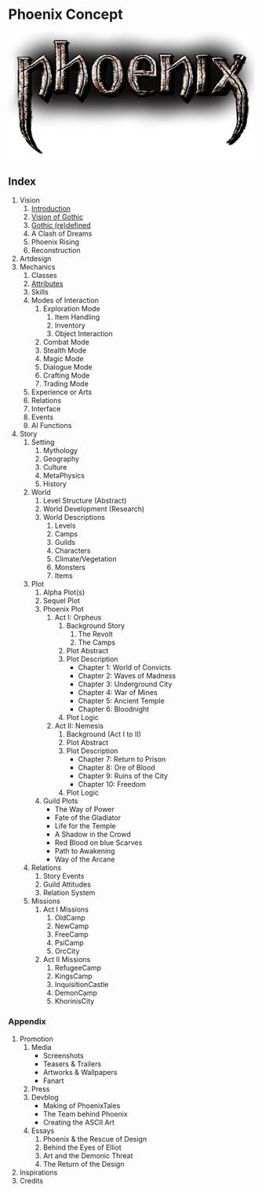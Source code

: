 # Phoenix Concept

<a href="/"><img src="/_img/phnx-logo-low.png" alt="Phoenix Logo"></a>

## Index

1. Vision
	1. [Introduction](/)
	2. [Vision of Gothic](/vision/vision-of-gothic)
    2. [Gothic (re)defined](/vision/gothic-defined)
	3. A Clash of Dreams
	4. Phoenix Rising
	5. Reconstruction
2. Artdesign
3. Mechanics
	1. Classes
	2. [Attributes](/mechanics/attributes.html)
	3. Skills
	4. Modes of Interaction 
		1. Exploration Mode
			1. Item Handling
			2. Inventory
			3. Object Interaction 
		2. Combat Mode
		3. Stealth Mode
		4. Magic Mode
		5. Dialogue Mode
		6. Crafting Mode
		7. Trading Mode
	5. Experience or Arts
	6. Relations
	7. Interface
	8. Events
	9. AI Functions
4. Story
	1. Setting
		1. Mythology
		2. Geography
		3. Culture
		4. MetaPhysics
		5. History
	2. World
		1. Level Structure (Abstract)
		2. World Development (Research)
		3. World Descriptions
			1. Levels
			2. Camps
			3. Guilds
			4. Characters
			5. Climate/Vegetation
			6. Monsters
			7. Items
	3. Plot
		1. Alpha Plot(s)
		2. Sequel Plot
		3. Phoenix Plot 
			1. Act I: Orpheus
				1. Background Story
					1. The Revolt
					2. The Camps
				2. Plot Abstract
				3. Plot Description
					* Chapter 1: World of Convicts
					* Chapter 2: Waves of Madness
					* Chapter 3: Underground City
					* Chapter 4: War of Mines
					* Chapter 5: Ancient Temple
					* Chapter 6: Bloodnight
				4. Plot Logic
			2. Act II: Nemesis
				1. Background (Act I to II)
				2. Plot Abstract
				3. Plot Description
					* Chapter 7: Return to Prison
					* Chapter 8: Ore of Blood
					* Chapter 9: Ruins of the City
					* Chapter 10: Freedom
				4. Plot Logic
		4. Guild Plots
			* The Way of Power
			* Fate of the Gladiator
			* Life for the Temple
			* A Shadow in the Crowd
			* Red Blood on blue Scarves
			* Path to Awakening
			* Way of the Arcane
	4. Relations
		1. Story Events
		2. Guild Attitudes
		3. Relation System
	5. Missions
		1. Act I Missions
			1. OldCamp
			2. NewCamp
			3. FreeCamp
			4. PsiCamp
			5. OrcCity
		2. Act II Missions
			1. RefugeeCamp
			2. KingsCamp
			3. InquisitionCastle
			4. DemonCamp
			5. KhorinisCity


### Appendix

1. Promotion
	1. Media
		* Screenshots
		* Teasers & Trailers
		* Artworks & Wallpapers
		* Fanart
	2. Press
	3. Devblog
		* Making of PhoenixTales
		* The Team behind Phoenix
		* Creating the ASCII Art
	4. Essays
		1. Phoenix & the Rescue of Design
		2. Behind the Eyes of Elliot
		3. Art and the Demonic Threat 
		4. The Return of the Design
2. Inspirations
3. Credits


<p class="doc-pdf">
<!-- Download the Docs -->
<!-- Physical Print -->
</p>
